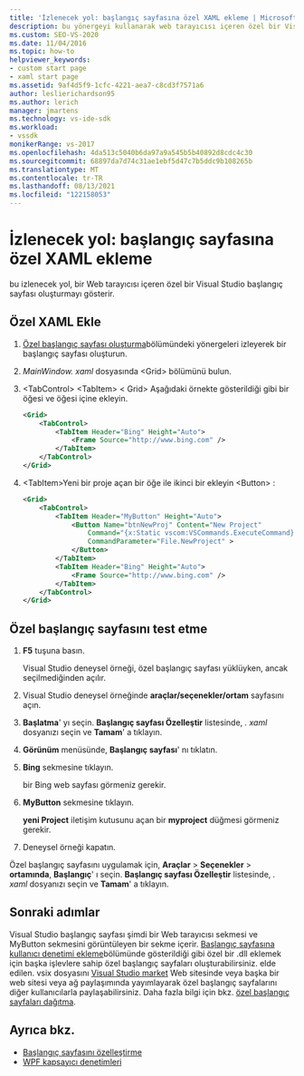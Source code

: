 ```yaml
---
title: 'İzlenecek yol: başlangıç sayfasına özel XAML ekleme | Microsoft Docs'
description: bu yönergeyi kullanarak web tarayıcısı içeren özel bir Visual Studio başlangıç sayfası oluşturmayı öğrenin.
ms.custom: SEO-VS-2020
ms.date: 11/04/2016
ms.topic: how-to
helpviewer_keywords:
- custom start page
- xaml start page
ms.assetid: 9af4d5f9-1cfc-4221-aea7-c8cd3f7571a6
author: leslierichardson95
ms.author: lerich
manager: jmartens
ms.technology: vs-ide-sdk
ms.workload:
- vssdk
monikerRange: vs-2017
ms.openlocfilehash: 4da513c5040b6da97a9a545b5b40892d8cdc4c30
ms.sourcegitcommit: 68897da7d74c31ae1ebf5d47c7b5ddc9b108265b
ms.translationtype: MT
ms.contentlocale: tr-TR
ms.lasthandoff: 08/13/2021
ms.locfileid: "122158053"
---
```

# <a name="walkthrough-add-custom-xaml-to-the-start-page"></a>İzlenecek yol: başlangıç sayfasına özel XAML ekleme

bu izlenecek yol, bir Web tarayıcısı içeren özel bir Visual Studio başlangıç sayfası oluşturmayı gösterir.

## <a name="add-custom-xaml"></a>Özel XAML Ekle

1. [Özel başlangıç sayfası oluşturma](../extensibility/creating-a-custom-start-page.md)bölümündeki yönergeleri izleyerek bir başlangıç sayfası oluşturun.

2. *MainWindow. xaml* dosyasında \<Grid> bölümünü bulun.

3. \<TabControl> \<TabItem> \< Grid> Aşağıdaki örnekte gösterildiği gibi bir öğesi ve öğesi içine ekleyin.

    ```xml
    <Grid>
        <TabControl>
            <TabItem Header="Bing" Height="Auto">
                <Frame Source="http://www.bing.com" />
            </TabItem>
        </TabControl>
    </Grid>
    ```

4. \<TabItem>Yeni bir proje açan bir öğe ile ikinci bir ekleyin \<Button> :

    ```xml
    <Grid>
        <TabControl>
            <TabItem Header="MyButton" Height="Auto">
                <Button Name="btnNewProj" Content="New Project"
                    Command="{x:Static vscom:VSCommands.ExecuteCommand}"
                    CommandParameter="File.NewProject" >
                </Button>
            </TabItem>
            <TabItem Header="Bing" Height="Auto">
                <Frame Source="http://www.bing.com" />
            </TabItem>
        </TabControl>
    </Grid>
    ```

## <a name="test-the-custom-start-page"></a>Özel başlangıç sayfasını test etme

1. **F5** tuşuna basın.

     Visual Studio deneysel örneği, özel başlangıç sayfası yüklüyken, ancak seçilmediğinden açılır.

2. Visual Studio deneysel örneğinde **araçlar/seçenekler/ortam** sayfasını açın.

3. **Başlatma**' yı seçin. **Başlangıç sayfası Özelleştir** listesinde, *. xaml* dosyanızı seçin ve **Tamam**' a tıklayın.

4. **Görünüm** menüsünde, **Başlangıç sayfası**' nı tıklatın.

5. **Bing** sekmesine tıklayın.

     bir Bing web sayfası görmeniz gerekir.

6. **MyButton** sekmesine tıklayın.

     **yeni Project** iletişim kutusunu açan bir **myproject** düğmesi görmeniz gerekir.

7. Deneysel örneği kapatın.

Özel başlangıç sayfasını uygulamak için, **Araçlar**  >  **Seçenekler**  >  **ortamında**, **Başlangıç**' ı seçin. **Başlangıç sayfası Özelleştir** listesinde, *. xaml* dosyanızı seçin ve **Tamam**' a tıklayın.

## <a name="next-steps"></a>Sonraki adımlar

Visual Studio başlangıç sayfası şimdi bir Web tarayıcısı sekmesi ve MyButton sekmesini görüntüleyen bir sekme içerir. [Başlangıç sayfasına kullanıcı denetimi ekleme](../extensibility/adding-user-control-to-the-start-page.md)bölümünde gösterildiği gibi özel bir .dll eklemek için  başka işlevlere sahip özel başlangıç sayfaları oluşturabilirsiniz. elde edilen. vsix dosyasını [Visual Studio market](https://marketplace.visualstudio.com/) Web sitesinde veya başka bir web sitesi veya ağ paylaşımında yayımlayarak özel başlangıç sayfalarını diğer kullanıcılarla paylaşabilirsiniz. Daha fazla bilgi için bkz. [özel başlangıç sayfaları dağıtma](../extensibility/deploying-custom-start-pages.md).

## <a name="see-also"></a>Ayrıca bkz.

- [Başlangıç sayfasını özelleştirme](../ide/customizing-the-start-page-for-visual-studio.md)
- [WPF kapsayıcı denetimleri](/previous-versions/bb675291(v=vs.110))